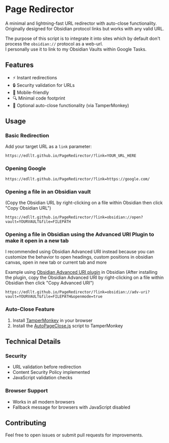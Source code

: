 # Page Redirector

A minimal and lightning-fast URL redirector with auto-close functionality.  
Originally designed for Obsidian protocol links but works with any valid URL.


The purpose of this script is to integrate it into sites which by default don't process the ``obsidian://`` protocol as a web-url.  
I personally use it to link to my Obsidian Vaults within Google Tasks.

## Features

- ⚡ Instant redirections
- 🔒 Security validation for URLs
- 📱 Mobile-friendly
- 🔍 Minimal code footprint
- 🚪 Optional auto-close functionality (via TamperMonkey)

## Usage

### Basic Redirection
Add your target URL as a `link` parameter:
```
https://edllt.github.io/PageRedirector/?link=YOUR_URL_HERE
```

### Opening Google
```
https://edllt.github.io/PageRedirector/?link=https://google.com/
```


### Opening a file in an Obsidian vault
(Copy the Obsidian URL by right-clicking on a file within Obsidian then click "Copy Obsidian URL")
```
https://edllt.github.io/PageRedirector/?link=obsidian://open?vault=YOURVAULT&file=FILEPATH
```

### Opening a file in Obsidian using the Advanced URI Plugin to make it open in a new tab
I recommended using Obsidian Advanced URI instead because you can customize the behavior to open headings, custom positions in obsidian canvas, open in new tab or current tab and more  

Example using [Obsidian Advanced URI plugin](https://publish.obsidian.md/advanced-uri-doc/Home) in Obsidian
(After installing the plugin, copy the Obsidian Advanced URI by right-clicking on a file within Obsidian then click "Copy Advanced URI")
```
https://edllt.github.io/PageRedirector/?link=obsidian://adv-uri?vault=YOURVAULT&file=FILEPATH&openmode=true
```


### Auto-Close Feature
1. Install [TamperMonkey](https://www.tampermonkey.net/) in your browser
2. Install the [AutoPageClose.js](https://github.com/EDLLT/PageRedirector/releases/download/v1.0/AutoPageClose.user.js) script to TamperMonkey


## Technical Details

### Security
- URL validation before redirection
- Content Security Policy implemented
- JavaScript validation checks

### Browser Support
- Works in all modern browsers
- Fallback message for browsers with JavaScript disabled

## Contributing
Feel free to open issues or submit pull requests for improvements.

